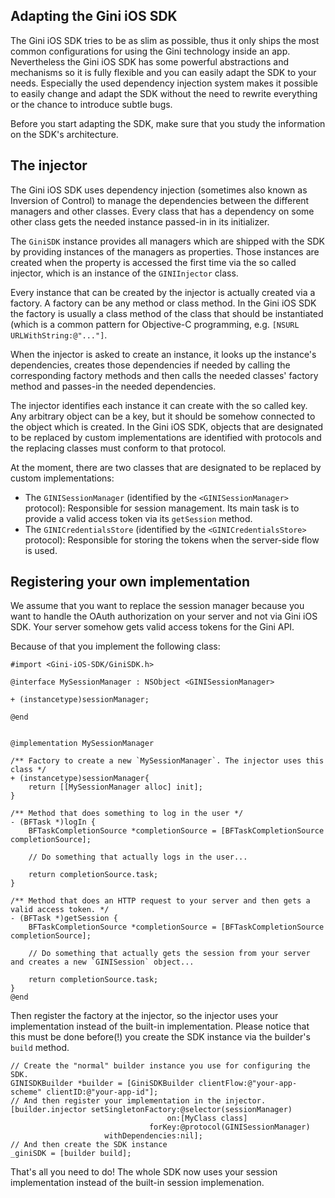 Adapting the Gini iOS SDK
-------------------------

The Gini iOS SDK tries to be as slim as possible, thus it only ships the most common configurations for using the Gini
technology inside an app. Nevertheless the Gini iOS SDK has some powerful abstractions and mechanisms so it is fully
flexible and you can easily adapt the SDK to your needs. Especially the used dependency injection system makes it 
possible to easily change and adapt the SDK without the need to rewrite everything or the chance to introduce subtle
bugs.

Before you start adapting the SDK, make sure that you study the information on the SDK's architecture.

The injector
------------

The Gini iOS SDK uses dependency injection (sometimes also known as Inversion of Control) to manage the dependencies
between the different managers and other classes. Every class that has a dependency on some other class gets the needed
instance passed-in in its initializer.

The `GiniSDK` instance provides all managers which are shipped with the SDK by providing instances of the managers as
properties. Those instances are created when the property is accessed the first time via the so called injector, which
is an instance of the `GINIInjector` class.

Every instance that can be created by the injector is actually created via a factory. A factory can be any method or class
method. In the Gini iOS SDK the factory is usually a class method of the class that should be instantiated (which is a
common pattern for Objective-C programming, e.g. `[NSURL URLWithString:@"..."]`.

When the injector is asked to create an instance, it looks up the instance's dependencies, creates those dependencies
if needed by calling the corresponding factory methods and then calls the needed classes' factory method and passes-in
the needed dependencies.

The injector identifies each instance it can create with the so called key. Any arbitrary object can be a key, but it
should be somehow connected to the object which is created. In the Gini iOS SDK, objects that are designated to be
replaced by custom implementations are identified with protocols and the replacing classes must conform to that protocol.

At the moment, there are two classes that are designated to be replaced by custom implementations:

- The `GINISessionManager` (identified by the `<GINISessionManager>` protocol): Responsible for session management. Its
  main task is to provide a valid access token via its `getSession` method.
- The `GINICredentialsStore` (identified by the `<GINICredentialsStore>` protocol): Responsible for storing the tokens
  when the server-side flow is used.


Registering your own implementation
-----------------------------------

We assume that you want to replace the session manager because you want to handle the OAuth authorization on your
server and not via Gini iOS SDK. Your server somehow gets valid access tokens for the Gini API.

Because of that you implement the following class:

    #import <Gini-iOS-SDK/GiniSDK.h>
    
    @interface MySessionManager : NSObject <GINISessionManager>
    
    + (instancetype)sessionManager;
    
    @end
    
    
    @implementation MySessionManager
    
    /** Factory to create a new `MySessionManager`. The injector uses this class */
    + (instancetype)sessionManager{
        return [[MySessionManager alloc] init];
    }
    
    /** Method that does something to log in the user */
    - (BFTask *)logIn {
        BFTaskCompletionSource *completionSource = [BFTaskCompletionSource completionSource];
        
        // Do something that actually logs in the user...
        
        return completionSource.task;
    }
   
    /** Method that does an HTTP request to your server and then gets a valid access token. */
    - (BFTask *)getSession {
        BFTaskCompletionSource *completionSource = [BFTaskCompletionSource completionSource];
        
        // Do something that actually gets the session from your server and creates a new `GINISession` object...
        
        return completionSource.task;
    }
    @end


Then register the factory at the injector, so the injector uses your implementation instead of the built-in implementation.
Please notice that this must be done before(!) you create the SDK instance via the builder's `build` method.

    // Create the "normal" builder instance you use for configuring the SDK.
    GINISDKBuilder *builder = [GiniSDKBuilder clientFlow:@"your-app-scheme" clientID:@"your-app-id"];
    // And then register your implementation in the injector.
    [builder.injector setSingletonFactory:@selector(sessionManager)
                                       on:[MyClass class]
                                   forKey:@protocol(GINISessionManager)
                         withDependencies:nil];
    // And then create the SDK instance
    _giniSDK = [builder build];


That's all you need to do! The whole SDK now uses your session implementation instead of the built-in session implemenation.
